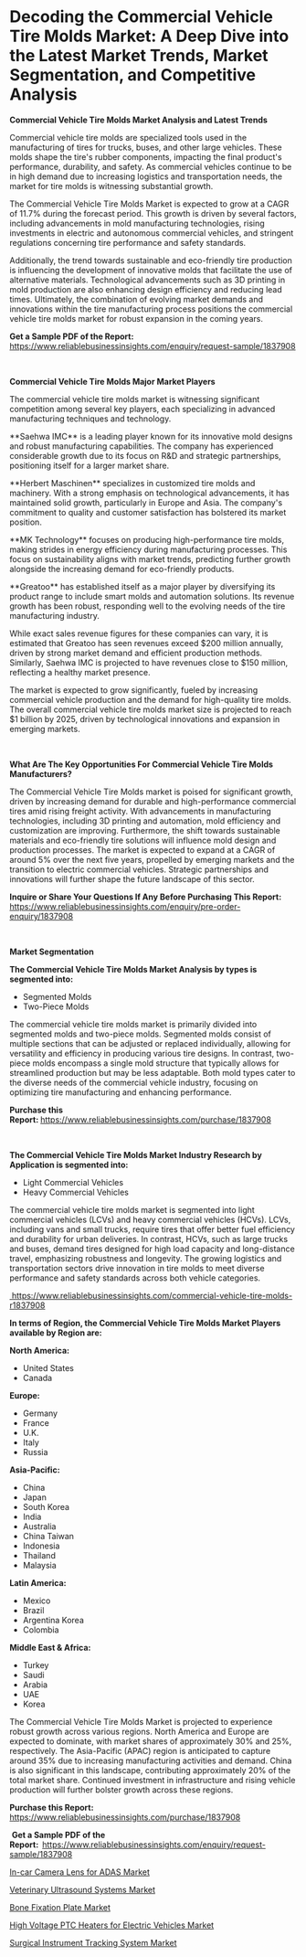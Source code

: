 <p><h1>Decoding the Commercial Vehicle Tire Molds Market: A Deep Dive into the Latest Market Trends, Market Segmentation, and Competitive Analysis</h1></p><p><strong>Commercial Vehicle Tire Molds Market Analysis and Latest Trends</strong></p>
<p><p>Commercial vehicle tire molds are specialized tools used in the manufacturing of tires for trucks, buses, and other large vehicles. These molds shape the tire's rubber components, impacting the final product's performance, durability, and safety. As commercial vehicles continue to be in high demand due to increasing logistics and transportation needs, the market for tire molds is witnessing substantial growth.</p><p>The Commercial Vehicle Tire Molds Market is expected to grow at a CAGR of 11.7% during the forecast period. This growth is driven by several factors, including advancements in mold manufacturing technologies, rising investments in electric and autonomous commercial vehicles, and stringent regulations concerning tire performance and safety standards. </p><p>Additionally, the trend towards sustainable and eco-friendly tire production is influencing the development of innovative molds that facilitate the use of alternative materials. Technological advancements such as 3D printing in mold production are also enhancing design efficiency and reducing lead times. Ultimately, the combination of evolving market demands and innovations within the tire manufacturing process positions the commercial vehicle tire molds market for robust expansion in the coming years.</p></p>
<p><strong>Get a Sample PDF of the Report:&nbsp;</strong> <a href="https://www.reliablebusinessinsights.com/enquiry/request-sample/1837908?utm_campaign=41&utm_medium=2&utm_source=Github&utm_content=ia&utm_term=04112024&utm_id=commercial-vehicle-tire-molds">https://www.reliablebusinessinsights.com/enquiry/request-sample/1837908</a></p>
<p>&nbsp;</p>
<p><strong>Commercial Vehicle Tire Molds Major Market Players</strong></p>
<p><p>The commercial vehicle tire molds market is witnessing significant competition among several key players, each specializing in advanced manufacturing techniques and technology. </p><p>**Saehwa IMC** is a leading player known for its innovative mold designs and robust manufacturing capabilities. The company has experienced considerable growth due to its focus on R&D and strategic partnerships, positioning itself for a larger market share.</p><p>**Herbert Maschinen** specializes in customized tire molds and machinery. With a strong emphasis on technological advancements, it has maintained solid growth, particularly in Europe and Asia. The company's commitment to quality and customer satisfaction has bolstered its market position.</p><p>**MK Technology** focuses on producing high-performance tire molds, making strides in energy efficiency during manufacturing processes. This focus on sustainability aligns with market trends, predicting further growth alongside the increasing demand for eco-friendly products.</p><p>**Greatoo** has established itself as a major player by diversifying its product range to include smart molds and automation solutions. Its revenue growth has been robust, responding well to the evolving needs of the tire manufacturing industry.</p><p>While exact sales revenue figures for these companies can vary, it is estimated that Greatoo has seen revenues exceed $200 million annually, driven by strong market demand and efficient production methods. Similarly, Saehwa IMC is projected to have revenues close to $150 million, reflecting a healthy market presence.</p><p>The market is expected to grow significantly, fueled by increasing commercial vehicle production and the demand for high-quality tire molds. The overall commercial vehicle tire molds market size is projected to reach $1 billion by 2025, driven by technological innovations and expansion in emerging markets.</p></p>
<p>&nbsp;</p>
<p><strong>What Are The Key Opportunities For Commercial Vehicle Tire Molds Manufacturers?</strong></p>
<p><p>The Commercial Vehicle Tire Molds market is poised for significant growth, driven by increasing demand for durable and high-performance commercial tires amid rising freight activity. With advancements in manufacturing technologies, including 3D printing and automation, mold efficiency and customization are improving. Furthermore, the shift towards sustainable materials and eco-friendly tire solutions will influence mold design and production processes. The market is expected to expand at a CAGR of around 5% over the next five years, propelled by emerging markets and the transition to electric commercial vehicles. Strategic partnerships and innovations will further shape the future landscape of this sector.</p></p>
<p><strong>Inquire or Share Your Questions If Any Before Purchasing This Report:</strong> <a href="https://www.reliablebusinessinsights.com/enquiry/pre-order-enquiry/1837908?utm_campaign=41&utm_medium=2&utm_source=Github&utm_content=ia&utm_term=04112024&utm_id=commercial-vehicle-tire-molds">https://www.reliablebusinessinsights.com/enquiry/pre-order-enquiry/1837908</a></p>
<p>&nbsp;</p>
<p><strong>Market Segmentation</strong></p>
<p><strong>The Commercial Vehicle Tire Molds Market Analysis by types is segmented into:</strong></p>
<p><ul><li>Segmented Molds</li><li>Two-Piece Molds</li></ul></p>
<p><p>The commercial vehicle tire molds market is primarily divided into segmented molds and two-piece molds. Segmented molds consist of multiple sections that can be adjusted or replaced individually, allowing for versatility and efficiency in producing various tire designs. In contrast, two-piece molds encompass a single mold structure that typically allows for streamlined production but may be less adaptable. Both mold types cater to the diverse needs of the commercial vehicle industry, focusing on optimizing tire manufacturing and enhancing performance.</p></p>
<p><strong>Purchase this Report:&nbsp;</strong><a href="https://www.reliablebusinessinsights.com/purchase/1837908?utm_campaign=41&utm_medium=2&utm_source=Github&utm_content=ia&utm_term=04112024&utm_id=commercial-vehicle-tire-molds">https://www.reliablebusinessinsights.com/purchase/1837908</a></p>
<p>&nbsp;</p>
<p><strong>The Commercial Vehicle Tire Molds Market Industry Research by Application is segmented into:</strong></p>
<p><ul><li>Light Commercial Vehicles</li><li>Heavy Commercial Vehicles</li></ul></p>
<p><p>The commercial vehicle tire molds market is segmented into light commercial vehicles (LCVs) and heavy commercial vehicles (HCVs). LCVs, including vans and small trucks, require tires that offer better fuel efficiency and durability for urban deliveries. In contrast, HCVs, such as large trucks and buses, demand tires designed for high load capacity and long-distance travel, emphasizing robustness and longevity. The growing logistics and transportation sectors drive innovation in tire molds to meet diverse performance and safety standards across both vehicle categories.</p></p>
<p><a href="https://www.reliablebusinessinsights.com/commercial-vehicle-tire-molds-r1837908?utm_campaign=41&utm_medium=2&utm_source=Github&utm_content=ia&utm_term=04112024&utm_id=commercial-vehicle-tire-molds">&nbsp;https://www.reliablebusinessinsights.com/commercial-vehicle-tire-molds-r1837908</a></p>
<p><strong>In terms of Region, the Commercial Vehicle Tire Molds Market Players available by Region are:</strong></p>
<p>
    <p> <strong> North America: </strong>
        <ul>
            <li>United States</li>
            <li>Canada</li>
        </ul>
        </p> 
    <p> <strong> Europe: </strong>
        <ul>
            <li>Germany</li>
            <li>France</li>
            <li>U.K.</li>
            <li>Italy</li>
            <li>Russia</li>
        </ul>
        </p> 
    <p> <strong> Asia-Pacific: </strong>
        <ul>
            <li>China</li>
            <li>Japan</li>
            <li>South Korea</li>
            <li>India</li>
            <li>Australia</li>
            <li>China Taiwan</li>
            <li>Indonesia</li>
            <li>Thailand</li>
            <li>Malaysia</li>
        </ul>
        </p> 
    <p> <strong> Latin America: </strong>
        <ul>
            <li>Mexico</li>
            <li>Brazil</li>
            <li>Argentina Korea</li>
            <li>Colombia</li>
        </ul>
        </p> 
    <p> <strong> Middle East & Africa: </strong>
        <ul>
            <li>Turkey</li>
            <li>Saudi</li>
            <li>Arabia</li>
            <li>UAE</li>
            <li>Korea</li>
        </ul>
    </p>
    </p>
<p><p>The Commercial Vehicle Tire Molds Market is projected to experience robust growth across various regions. North America and Europe are expected to dominate, with market shares of approximately 30% and 25%, respectively. The Asia-Pacific (APAC) region is anticipated to capture around 35% due to increasing manufacturing activities and demand. China is also significant in this landscape, contributing approximately 20% of the total market share. Continued investment in infrastructure and rising vehicle production will further bolster growth across these regions.</p></p>
<p><strong>Purchase this Report: </strong><a href="https://www.reliablebusinessinsights.com/purchase/1837908?utm_campaign=41&utm_medium=2&utm_source=Github&utm_content=ia&utm_term=04112024&utm_id=commercial-vehicle-tire-molds">https://www.reliablebusinessinsights.com/purchase/1837908</a></p>
<p>&nbsp;<strong>Get a Sample PDF of the Report:&nbsp;&nbsp;</strong><a href="https://www.reliablebusinessinsights.com/enquiry/request-sample/1837908?utm_campaign=41&utm_medium=2&utm_source=Github&utm_content=ia&utm_term=04112024&utm_id=commercial-vehicle-tire-molds">https://www.reliablebusinessinsights.com/enquiry/request-sample/1837908</a></p>
<p><strong></strong></p>
<p><p><a href="https://github.com/WayneGriffin411/Market-Research-Report-List-1/blob/main/in-car-camera-lens-for-adas-market.md?utm_campaign=41&utm_medium=2&utm_source=Github&utm_content=ia&utm_term=04112024&utm_id=commercial-vehicle-tire-molds">In-car Camera Lens for ADAS Market</a></p><p><a href="https://issuu.com/reportprime-2/docs/veterinary-ultrasound-systems-marke_e9391d376520ea?utm_campaign=41&utm_medium=2&utm_source=Github&utm_content=ia&utm_term=04112024&utm_id=commercial-vehicle-tire-molds">Veterinary Ultrasound Systems Market</a></p><p><a href="https://issuu.com/reportprime-2/docs/bone-fixation-plate-market-size-203_c246186b1a16e4?utm_campaign=41&utm_medium=2&utm_source=Github&utm_content=ia&utm_term=04112024&utm_id=commercial-vehicle-tire-molds">Bone Fixation Plate Market</a></p><p><a href="https://github.com/maximinauago/Market-Research-Report-List-1/blob/main/high-voltage-ptc-heaters-for-electric-vehicles-market.md?utm_campaign=41&utm_medium=2&utm_source=Github&utm_content=ia&utm_term=04112024&utm_id=commercial-vehicle-tire-molds">High Voltage PTC Heaters for Electric Vehicles Market</a></p><p><a href="https://issuu.com/reportprime-2/docs/surgical-instrument-tracking-system_f518b994e57151?utm_campaign=41&utm_medium=2&utm_source=Github&utm_content=ia&utm_term=04112024&utm_id=commercial-vehicle-tire-molds">Surgical Instrument Tracking System Market</a></p></p>
